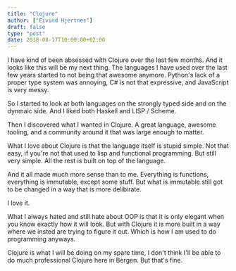 ```yaml
---
title: "Clojure"
author: ["Eivind Hjertnes"]
draft: false
type: "post"
date: 2018-08-17T10:00:00+02:00
---
```


I have kind of been absessed with Clojure over the last few months. And
it looks like this will be my next thing. The languages I have used over
the last few years started to not being that awesome anymore. Python's
lack of a proper type system was annoying, C# is not that expressive,
and JavaScript is very messy.

So I started to look at both languages on the strongly typed side and on
the dynmaic side. And I liked both Haskell and LISP / Scheme.

Then I discovered what I wanted in Clojure. A great language, awesome
tooling, and a community around it that was large enough to matter.

What I love about Clojure is that the language itself is stupid simple.
Not that easy, if you're not that used to lisp and functional
programming. But still very simple. All the rest is built on top of the
language.

And it all made much more sense than to me. Everything is functions,
everything is immutable, except some stuff. But what is immutable still
got to be changed in a way that is more delibirate.

I love it.

What I always hated and still hate about OOP is that it is only elegant
when you know exactly how it will look. But with Clojure it is more
built in a way where we insted are trying to figure it out. Which is how
I am used to do programming anyways.

Clojure is what I will be doing on my spare time, I don't think I'll be
able to do much professional Clojure here in Bergen. But that's fine.
